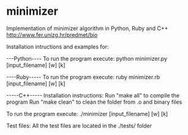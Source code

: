 # minimizer
Implementation of minimizer algorithm in Python, Ruby and C++
http://www.fer.unizg.hr/predmet/bio

Installation intructions and examples for:

---Python----
To run the program execute:
python minimizer.py [input_filename] [w] [k]

----Ruby-----
To run the program execute:
ruby minimizer.rb [input_filename] [w] [k]

-----C++-----
Installation instructions:
Run "make all" to compile the program
Run "make clean" to clean the folder from .o and binary files

To run the program execute:
./minimizer [input_filename] [w] [k]

Test files:
All the test files are located in the ./tests/ folder
